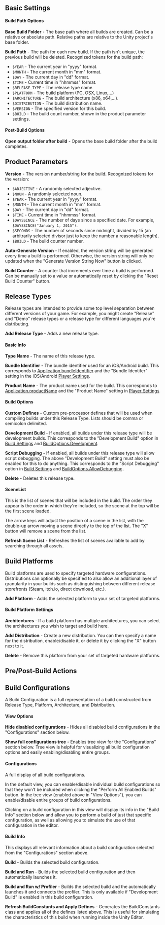 ## Basic Settings

#### Build Path Options
**Base Build Folder** - The base path where all builds are created. Can be a relative or absolute path. Relative paths are relative to the Unity project's base folder.

**Build Path** - The path for each new build. If the path isn't unique, the previous build will be deleted. Recognized tokens for the build path:
* `$YEAR` - The current year in "yyyy" format. 
* `$MONTH` - The current month in "mm" format.
* `$DAY` - The current day in "dd" format.
* `$TIME` - Current time in "hhmmss" format.
* `$RELEASE_TYPE` - The release type name.
* `$PLATFORM` - The build platform (PC, OSX, Linux,...)
* `$ARCHITECTURE` - The build architecture (x86, x64,...).
* `$DISTRIBUTION` - The build distribution name.
* `$VERSION` - The specified version for this build.
* `$BUILD` - The build count number, shown in the product parameter settings.

#### Post-Build Options
**Open output folder after build** - Opens the base build folder after the build completes.




## Product Parameters

**Version** - The version number/string for the build. Recognized tokens for the version:
* `$ADJECTIVE` - A randomly selected adjective.
* `$NOUN` - A randomly selected noun.
* `$YEAR` - The current year in "yyyy" format. 
* `$MONTH` - The current month in "mm" format.
* `$DAY` - The current day in "dd" format.
* `$TIME` - Current time in "hhmmss" format.
* `$DAYSSINCE` - The number of days since a specified date. For example, `$DAYSSINCE("January 1, 2015")`.
* `$SECONDS` - The number of seconds since midnight, divided by 15 (an arbitrarily selected divisor just to keep the number a reasonable length).
* `$BUILD` - The build counter number.

**Auto-Generate Version** - If enabled, the version string will be generated every time a build is performed. Otherwise, the version string will only be updated when the "Generate Version String Now" button is clicked.

**Build Counter** - A counter that increments ever time a build is performed. Can be manually set to a value or automatically reset by clicking the "Reset Build Counter" button.




## Release Types

Release types are intended to provide some top level separation between different versions of your game. For example, you might create "Release" and "Demo" release types or a release type for different languages you're distributing.

**Add Release Type** - Adds a new release type.

#### Basic Info
**Type Name** - The name of this release type.

**Bundle Identifier** - The bundle identifier used for an iOS/Android build. This corresponds to [Application.bundleIdentifier](http://docs.unity3d.com/ScriptReference/Application-bundleIdentifier.html) and the "Bundle Identifer" setting in the iOS/Android [Player Settings](http://docs.unity3d.com/Manual/class-PlayerSettingsiOS.html).

**Product Name** - The product name used for the build. This corresponds to [Application.productName](http://docs.unity3d.com/ScriptReference/Application-productName.html) and the "Product Name" setting in [Player Settings](http://docs.unity3d.com/Manual/class-PlayerSettings.html)

#### Build Options
**Custom Defines** - Custom pre-processor defines that will be used when compiling builds under this Release Type. Lists should be comma or semicolon delimited.

**Development Build** - If enabled, all builds under this release type will be development builds. This corresponds to the "Development Build" option in [Build Settings](https://docs.unity3d.com/Manual/BuildSettings.html) and [BuildOptions.Development](https://docs.unity3d.com/ScriptReference/BuildOptions.Development.html).

**Script Debugging** - If enabled, all builds under this release type will allow script debugging. The above "Development Build" setting must also be enabled for this to do anything. This corresponds to the "Script Debugging" option in [Build Settings](https://docs.unity3d.com/Manual/BuildSettings.html) and [BuildOptions.AllowDebugging](https://docs.unity3d.com/ScriptReference/BuildOptions.AllowDebugging.html).

**Delete** - Deletes this release type.

#### SceneList
This is the list of scenes that will be included in the build. The order they appear is the order in which they're included, so the scene at the top will be the first scene loaded.

The arrow keys will adjust the position of a scene in the list, with the double-up arrow moving a scene directly to the top of the list. The "X" button will remove a scene from the list.

**Refresh Scene List** - Refreshes the list of scenes available to add by searching through all assets.




## Build Platforms

Build platforms are used to specify targeted hardware configurations. Distributions can optionally be specified to also allow an additional layer of granularity in your builds such as distinguishing between different release storefronts (Steam, itch.io, direct download, etc.).

**Add Platform** - Adds the selected platform to your set of targeted platforms.

#### Build Platform Settings
**Architectures** - If a build platform has multiple architectures, you can select the architectures you wish to target and build here.

**Add Distribution** - Create a new distribution. You can then specify a name for the distribution, enable/disable it, or delete it by clicking the "X" button next to it.

**Delete** - Remove this platform from your set of targeted hardware platforms.



## Pre/Post-Build Actions




## Build Configurations
A Build Configuration is a full representation of a build constructed from Release Type, Platform, Architecture, and Distribution.

#### View Options
**Hide disabled configurations** - Hides all disabled build configurations in the "Configurations" section below.

**Show full configurations tree** - Enables tree view for the "Configurations" section below. Tree view is helpful for visualizing all build configuration options and easily enabling/disabling entire groups.

#### Configurations
A full display of all build configurations.

In the default view, you can enable/disable individual build configurations so that they won't be included when clicking the "Perform All Enabled Builds" button. In the tree view (enabled above in "View Options"), you can enable/disable entire groups of build configurations.

Clicking on a build configuration in this view will display its info in the "Build Info" section below and allow you to perform a build of just that specific configuration, as well as allowing you to simulate the use of that configuration in the editor.

#### Build Info
This displays all relevant information about a build configuration selected from the "Configurations" section above.

**Build** - Builds the selected build configuration.

**Build and Run** - Builds the selected build configuration and then automatically launches it.

**Build and Run w/ Profiler** - Builds the selected build and the automatically launches it and connects the profiler. This is only available if "Development Build" is enabled in this build configuration.

**Refresh BuildConstants and Apply Defines** - Generates the BuildConstants class and applies all of the defines listed above. This is useful for simulating the characteristics of this build when running inside the Unity Editor.
